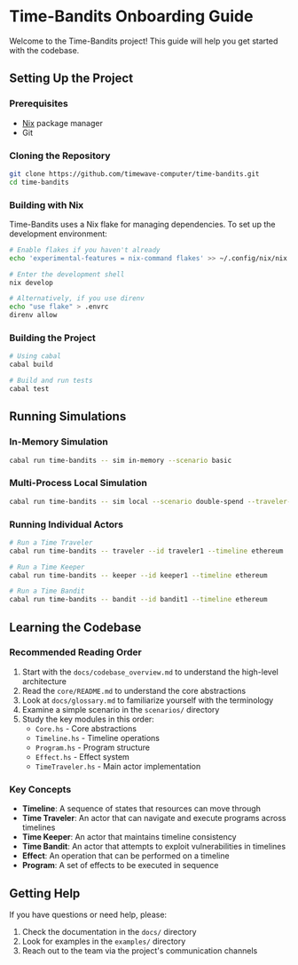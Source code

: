 # Time-Bandits Onboarding Guide

Welcome to the Time-Bandits project! This guide will help you get started with the codebase.

## Setting Up the Project

### Prerequisites

- [Nix](https://nixos.org/download.html) package manager
- Git

### Cloning the Repository

```bash
git clone https://github.com/timewave-computer/time-bandits.git
cd time-bandits
```

### Building with Nix

Time-Bandits uses a Nix flake for managing dependencies. To set up the development environment:

```bash
# Enable flakes if you haven't already
echo 'experimental-features = nix-command flakes' >> ~/.config/nix/nix.conf

# Enter the development shell
nix develop

# Alternatively, if you use direnv
echo "use flake" > .envrc
direnv allow
```

### Building the Project

```bash
# Using cabal
cabal build

# Build and run tests
cabal test
```

## Running Simulations

### In-Memory Simulation

```bash
cabal run time-bandits -- sim in-memory --scenario basic
```

### Multi-Process Local Simulation

```bash
cabal run time-bandits -- sim local --scenario double-spend --traveler-count 3
```

### Running Individual Actors

```bash
# Run a Time Traveler
cabal run time-bandits -- traveler --id traveler1 --timeline ethereum

# Run a Time Keeper
cabal run time-bandits -- keeper --id keeper1 --timeline ethereum

# Run a Time Bandit
cabal run time-bandits -- bandit --id bandit1 --timeline ethereum
```

## Learning the Codebase

### Recommended Reading Order

1. Start with the `docs/codebase_overview.md` to understand the high-level architecture
2. Read the `core/README.md` to understand the core abstractions
3. Look at `docs/glossary.md` to familiarize yourself with the terminology
4. Examine a simple scenario in the `scenarios/` directory
5. Study the key modules in this order:
   - `Core.hs` - Core abstractions
   - `Timeline.hs` - Timeline operations
   - `Program.hs` - Program structure
   - `Effect.hs` - Effect system
   - `TimeTraveler.hs` - Main actor implementation

### Key Concepts

- **Timeline**: A sequence of states that resources can move through
- **Time Traveler**: An actor that can navigate and execute programs across timelines
- **Time Keeper**: An actor that maintains timeline consistency
- **Time Bandit**: An actor that attempts to exploit vulnerabilities in timelines
- **Effect**: An operation that can be performed on a timeline
- **Program**: A set of effects to be executed in sequence

## Getting Help

If you have questions or need help, please:

1. Check the documentation in the `docs/` directory
2. Look for examples in the `examples/` directory
3. Reach out to the team via the project's communication channels 